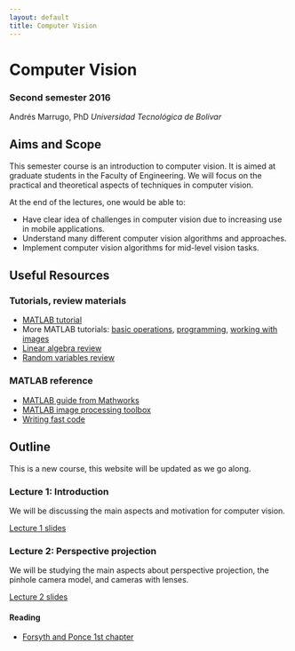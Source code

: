 ```yaml
---
layout: default
title: Computer Vision
---
```


# Computer Vision

### Second semester 2016

Andrés Marrugo, PhD
*Universidad Tecnológica de Bolívar*

##  Aims and Scope

This semester course is an introduction to computer vision. It is aimed at graduate students in the Faculty of Engineering. We will focus on the practical and theoretical aspects of techniques in computer vision.

At the end of the lectures, one would be able to:

- Have clear idea of challenges in computer vision due to increasing use in mobile applications.
- Understand many different computer vision algorithms and approaches.
- Implement computer vision algorithms for mid-level vision tasks.
 


## Useful Resources

### Tutorials, review materials

- [MATLAB tutorial](matlab.intro.html)
- More MATLAB tutorials: [basic operations][bo], [programming][pro], [working with images][wim]
- [Linear algebra review](http://www.cse.ucsd.edu/classes/wi05/cse252a/linear_algebra_review.pdf)
- [Random variables review](http://www.cse.ucsd.edu/classes/wi05/cse252a/random_var_review.pdf)
 
[bo]: matlab_ops_tutorial.m
[pro]:matlab_prog_tutorial.m
[wim]: matlab_image_tutorial.m

### MATLAB reference

- [MATLAB guide from Mathworks](http://www.mathworks.com/access/helpdesk/help/techdoc/matlab.html)
- [MATLAB image processing toolbox](http://www.mathworks.com/access/helpdesk/help/toolbox/images/)
- [Writing fast code](http://www.mathworks.com/matlabcentral/fileexchange/5685)


## Outline

This is a new course, this website will be updated as we go along.

### Lecture 1: Introduction

We will be discussing the main aspects and motivation for computer vision.

[Lecture 1 slides](https://www.dropbox.com/s/mc5ijbj9onqua67/lec01_intro.pdf?dl=0)

### Lecture 2: Perspective projection

We will be studying the main aspects about perspective projection, the pinhole camera model, and cameras with lenses.

[Lecture 2 slides](https://www.dropbox.com/s/qtbrz67j4jfp2as/lec02_perspective.pdf?dl=0)

#### Reading

- [Forsyth and Ponce 1st chapter]()
